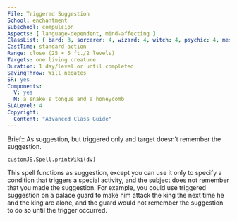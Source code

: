 ```yaml
---
File: Triggered Suggestion
School: enchantment
Subschool: compulsion
Aspects: [ language-dependent, mind-affecting ]
ClassList: { bard: 3, sorcerer: 4, wizard: 4, witch: 4, psychic: 4, mesmerist: 3 }
CastTime: standard action
Range: close (25 + 5 ft./2 levels)
Targets: one living creature
Duration: 1 day/level or until completed
SavingThrow: Will negates
SR: yes
Components:
  V: yes
  M: a snake's tongue and a honeycomb
SLALevel: 4
Copyright:
  Content: "Advanced Class Guide"
---
```

Brief:: As suggestion, but triggered only and target doesn’t remember the suggestion.

```dataviewjs
customJS.Spell.printWiki(dv)
```

This spell functions as suggestion, except you can use it only to specify a condition that triggers a special activity, and the subject does not remember that you made the suggestion.  For example, you could use triggered suggestion on a palace guard to make him attack the king the next time he and the king are alone, and the guard would not remember the suggestion to do so until the trigger occurred.
